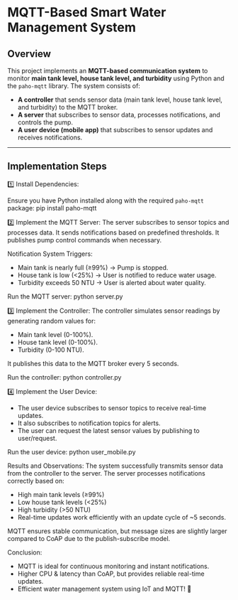 # MQTT-Based Smart Water Management System

## Overview

This project implements an **MQTT-based communication system** to monitor **main tank level, house tank level, and turbidity** using Python and the `paho-mqtt` library. The system consists of:

- **A controller** that sends sensor data (main tank level, house tank level, and turbidity) to the MQTT broker.
- **A server** that subscribes to sensor data, processes notifications, and controls the pump.
- **A user device (mobile app)** that subscribes to sensor updates and receives notifications.

---

## Implementation Steps

1️⃣ Install Dependencies:

Ensure you have Python installed along with the required `paho-mqtt` package:
pip install paho-mqtt

2️⃣ Implement the MQTT Server:
The server subscribes to sensor topics and processes data.
It sends notifications based on predefined thresholds.
It publishes pump control commands when necessary.

Notification System Triggers:
- Main tank is nearly full (≥99%) → Pump is stopped.
- House tank is low (<25%) → User is notified to reduce water usage.
- Turbidity exceeds 50 NTU → User is alerted about water quality.

Run the MQTT server:
python server.py

3️⃣ Implement the Controller:
The controller simulates sensor readings by generating random values for:
- Main tank level (0-100%).
- House tank level (0-100%).
- Turbidity (0-100 NTU).

It publishes this data to the MQTT broker every 5 seconds.

Run the controller:
python controller.py

4️⃣ Implement the User Device:
- The user device subscribes to sensor topics to receive real-time updates.
- It also subscribes to notification topics for alerts.
- The user can request the latest sensor values by publishing to user/request.

Run the user device:
python user_mobile.py

Results and Observations:
The system successfully transmits sensor data from the controller to the server.
The server processes notifications correctly based on:
- High main tank levels (≥99%)
- Low house tank levels (<25%)
- High turbidity (>50 NTU)
- Real-time updates work efficiently with an update cycle of ~5 seconds.
  
MQTT ensures stable communication, but message sizes are slightly larger compared to CoAP due to the publish-subscribe model.

Conclusion:
- MQTT is ideal for continuous monitoring and instant notifications.
- Higher CPU & latency than CoAP, but provides reliable real-time updates.
- Efficient water management system using IoT and MQTT! 🚀
